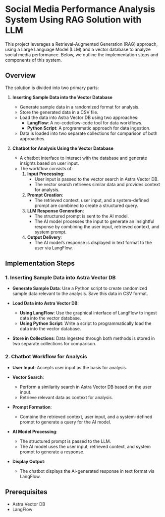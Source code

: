 ﻿# Social Media Performance Analysis System Using RAG Solution with LLM

This project leverages a Retrieval-Augmented Generation (RAG) approach, using a Large Language Model (LLM) and a vector database to analyze social media performance. Below, we outline the implementation steps and components of this system.

## Overview

The solution is divided into two primary parts:

1. **Inserting Sample Data into the Vector Database**
   - Generate sample data in a randomized format for analysis.
   - Store the generated data in a CSV file.
   - Load the data into Astra Vector DB using two approaches:
     - **LangFlow**: A no-code/low-code tool for data workflows.
     - **Python Script**: A programmatic approach for data ingestion.
   - Data is loaded into two separate collections for comparison of both approaches.

2. **Chatbot for Analysis Using the Vector Database**
   - A chatbot interface to interact with the database and generate insights based on user input.
   - The workflow consists of:
     1. **Input Processing**:
        - User input is passed to the vector search in Astra Vector DB.
        - The vector search retrieves similar data and provides context for analysis.
     2. **Prompt Creation**:
        - The retrieved context, user input, and a system-defined prompt are combined to create a structured query.
     3. **LLM Response Generation**:
        - The structured prompt is sent to the AI model.
        - The AI model processes the input to generate an insightful response by combining the user input, retrieved context, and system prompt.
     4. **Output Delivery**:
        - The AI model’s response is displayed in text format to the user via LangFlow.

## Implementation Steps

### 1. Inserting Sample Data into Astra Vector DB

- **Generate Sample Data**:
  Use a Python script to create randomized sample data relevant to the analysis. Save this data in CSV format.

- **Load Data into Astra Vector DB**:
  - **Using LangFlow**: Use the graphical interface of LangFlow to ingest data into the vector database.
  - **Using Python Script**: Write a script to programmatically load the data into the vector database.

- **Store in Collections**:
  Data ingested through both methods is stored in two separate collections for comparison.

### 2. Chatbot Workflow for Analysis

- **User Input**:
  Accepts user input as the basis for analysis.

- **Vector Search**:
  - Perform a similarity search in Astra Vector DB based on the user input.
  - Retrieve relevant data as context for analysis.

- **Prompt Formation**:
  - Combine the retrieved context, user input, and a system-defined prompt to generate a query for the AI model.

- **AI Model Processing**:
  - The structured prompt is passed to the LLM.
  - The AI model uses the user input, retrieved context, and system prompt to generate a response.

- **Display Output**:
  - The chatbot displays the AI-generated response in text format via LangFlow.

## Prerequisites

- Astra Vector DB
- LangFlow

